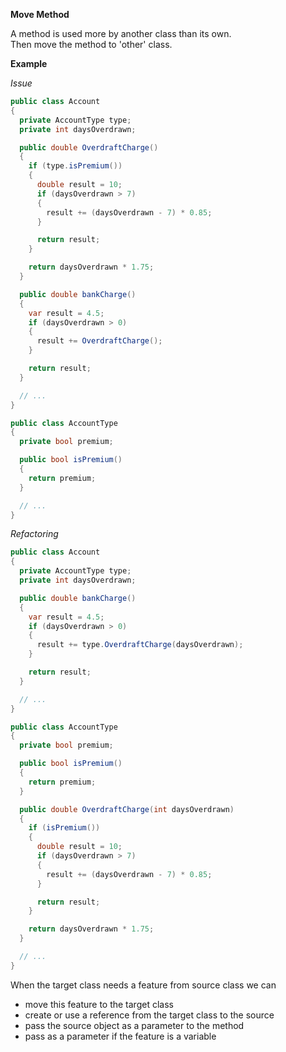 **Move Method**

A method is used more by another class than its own.  
Then move the method to 'other' class.

**Example**

_Issue_

```csharp
public class Account
{
  private AccountType type;
  private int daysOverdrawn;

  public double OverdraftCharge()
  {
    if (type.isPremium())
    {
      double result = 10;
      if (daysOverdrawn > 7)
      {
        result += (daysOverdrawn - 7) * 0.85;
      }

      return result;
    }

    return daysOverdrawn * 1.75;
  }

  public double bankCharge()
  {
    var result = 4.5;
    if (daysOverdrawn > 0)
    {
      result += OverdraftCharge();
    }

    return result;
  }

  // ...
}

public class AccountType
{
  private bool premium;

  public bool isPremium()
  {
    return premium;
  }

  // ...
}
```

_Refactoring_

```csharp
public class Account
{
  private AccountType type;
  private int daysOverdrawn;

  public double bankCharge()
  {
    var result = 4.5;
    if (daysOverdrawn > 0)
    {
      result += type.OverdraftCharge(daysOverdrawn);
    }

    return result;
  }

  // ...
}

public class AccountType
{
  private bool premium;

  public bool isPremium()
  {
    return premium;
  }

  public double OverdraftCharge(int daysOverdrawn)
  {
    if (isPremium())
    {
      double result = 10;
      if (daysOverdrawn > 7)
      {
        result += (daysOverdrawn - 7) * 0.85;
      }

      return result;
    }

    return daysOverdrawn * 1.75;
  }

  // ...
}
```

When the target class needs a feature from source class we can
* move this feature to the target class
* create or use a reference from the target class to the source
* pass the source object as a parameter to the method
* pass as a parameter if the feature is a variable
